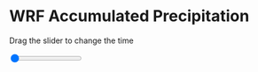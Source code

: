 <h1>WRF Accumulated Precipitation</h1>
<p>Drag the slider to change the time</p>

<div class="slidecontainer">
<input oninput='setImage(this)' class="slider" type="range" min="0" max="49" value="0" step="1" />
<img id='img'/>
</div>

<script>
var img = document.getElementById('img');
var img_array = ['/assets/images/wrf/r_wrfout_d01_2020-03-24_12:00:00.png',
'/assets/images/wrf/r_wrfout_d01_2020-03-24_13:00:00.png',
'/assets/images/wrf/r_wrfout_d01_2020-03-24_14:00:00.png',
'/assets/images/wrf/r_wrfout_d01_2020-03-24_15:00:00.png',
'/assets/images/wrf/r_wrfout_d01_2020-03-24_16:00:00.png',
'/assets/images/wrf/r_wrfout_d01_2020-03-24_17:00:00.png',
'/assets/images/wrf/r_wrfout_d01_2020-03-24_18:00:00.png',
'/assets/images/wrf/r_wrfout_d01_2020-03-24_19:00:00.png',
'/assets/images/wrf/r_wrfout_d01_2020-03-24_20:00:00.png',
'/assets/images/wrf/r_wrfout_d01_2020-03-24_21:00:00.png',
'/assets/images/wrf/r_wrfout_d01_2020-03-24_22:00:00.png',
'/assets/images/wrf/r_wrfout_d01_2020-03-24_23:00:00.png',
'/assets/images/wrf/r_wrfout_d01_2020-03-25_00:00:00.png',
'/assets/images/wrf/r_wrfout_d01_2020-03-25_01:00:00.png',
'/assets/images/wrf/r_wrfout_d01_2020-03-25_02:00:00.png',
'/assets/images/wrf/r_wrfout_d01_2020-03-25_03:00:00.png',
'/assets/images/wrf/r_wrfout_d01_2020-03-25_04:00:00.png',
'/assets/images/wrf/r_wrfout_d01_2020-03-25_05:00:00.png',
'/assets/images/wrf/r_wrfout_d01_2020-03-25_06:00:00.png',
'/assets/images/wrf/r_wrfout_d01_2020-03-25_07:00:00.png',
'/assets/images/wrf/r_wrfout_d01_2020-03-25_08:00:00.png',
'/assets/images/wrf/r_wrfout_d01_2020-03-25_09:00:00.png',
'/assets/images/wrf/r_wrfout_d01_2020-03-25_10:00:00.png',
'/assets/images/wrf/r_wrfout_d01_2020-03-25_11:00:00.png',
'/assets/images/wrf/r_wrfout_d01_2020-03-25_12:00:00.png',
'/assets/images/wrf/r_wrfout_d01_2020-03-25_13:00:00.png',
'/assets/images/wrf/r_wrfout_d01_2020-03-25_14:00:00.png',
'/assets/images/wrf/r_wrfout_d01_2020-03-25_15:00:00.png',
'/assets/images/wrf/r_wrfout_d01_2020-03-25_16:00:00.png',
'/assets/images/wrf/r_wrfout_d01_2020-03-25_17:00:00.png',
'/assets/images/wrf/r_wrfout_d01_2020-03-25_18:00:00.png',
'/assets/images/wrf/r_wrfout_d01_2020-03-25_19:00:00.png',
'/assets/images/wrf/r_wrfout_d01_2020-03-25_20:00:00.png',
'/assets/images/wrf/r_wrfout_d01_2020-03-25_21:00:00.png',
'/assets/images/wrf/r_wrfout_d01_2020-03-25_22:00:00.png',
'/assets/images/wrf/r_wrfout_d01_2020-03-25_23:00:00.png',
'/assets/images/wrf/r_wrfout_d01_2020-03-26_00:00:00.png',
'/assets/images/wrf/r_wrfout_d01_2020-03-26_01:00:00.png',
'/assets/images/wrf/r_wrfout_d01_2020-03-26_02:00:00.png',
'/assets/images/wrf/r_wrfout_d01_2020-03-26_03:00:00.png',
'/assets/images/wrf/r_wrfout_d01_2020-03-26_04:00:00.png',
'/assets/images/wrf/r_wrfout_d01_2020-03-26_05:00:00.png',
'/assets/images/wrf/r_wrfout_d01_2020-03-26_06:00:00.png',
'/assets/images/wrf/r_wrfout_d01_2020-03-26_07:00:00.png',
'/assets/images/wrf/r_wrfout_d01_2020-03-26_08:00:00.png',
'/assets/images/wrf/r_wrfout_d01_2020-03-26_09:00:00.png',
'/assets/images/wrf/r_wrfout_d01_2020-03-26_10:00:00.png',
'/assets/images/wrf/r_wrfout_d01_2020-03-26_11:00:00.png',
'/assets/images/wrf/r_wrfout_d01_2020-03-26_12:00:00.png',];
function setImage(obj)
{
        var value = obj.value;
        img.src = img_array[value];

}
</script>

